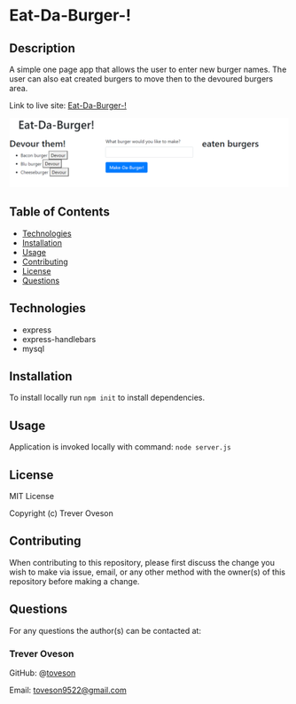 # Eat-Da-Burger-!

## Description

A simple one page app that allows the user to enter new burger names. The user can also eat created burgers to move then to the devoured burgers area.

Link to live site: [Eat-Da-Burger-!](https://calm-fortress-81607.herokuapp.com/)

![Burgers](/public/assets/img/burgers.PNG)

## Table of Contents

* [Technologies](#Technologies)
* [Installation](#installation)
* [Usage](#usage)
* [Contributing](#contributing)
* [License](#license)
* [Questions](#questions)

## Technologies

* express
* express-handlebars
* mysql

## Installation

To install locally run `npm init` to install dependencies.

## Usage

Application is invoked locally with command: `node server.js`

## License

MIT License

Copyright (c) Trever Oveson

## Contributing

When contributing to this repository, please first discuss the change you wish to make via issue, email, or any other method with the owner(s) of this repository before making a change.

## Questions

For any questions the author(s) can be contacted at:

### Trever Oveson

GitHub: @[toveson](https://github.com/toveson)

Email: toveson9522@gmail.com